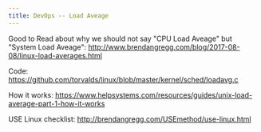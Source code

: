 ```yaml
---
title: DevOps -- Load Aveage
---
```


Good to Read about why we should not say "CPU Load Aveage" but "System Load Aveage":
http://www.brendangregg.com/blog/2017-08-08/linux-load-averages.html


Code:
https://github.com/torvalds/linux/blob/master/kernel/sched/loadavg.c

How it works:
https://www.helpsystems.com/resources/guides/unix-load-average-part-1-how-it-works

USE Linux checklist:
http://brendangregg.com/USEmethod/use-linux.html


